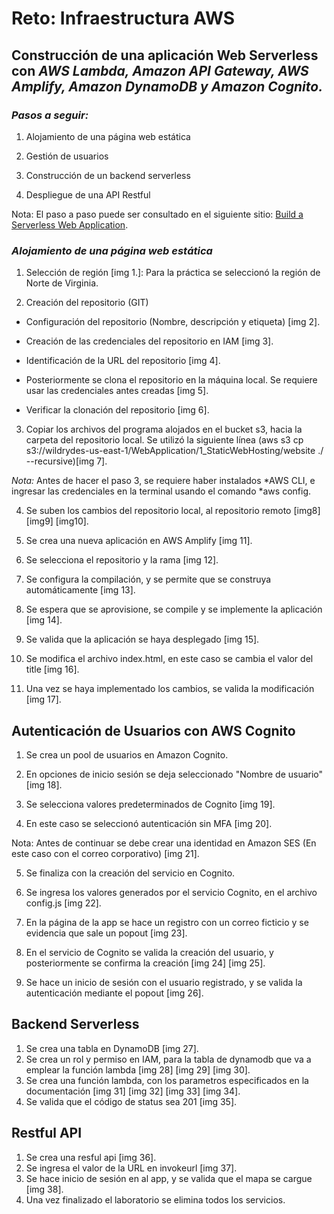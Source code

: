 # Reto: Infraestructura AWS 

## Construcción de una aplicación Web Serverless con *AWS Lambda, Amazon API Gateway, AWS Amplify, Amazon DynamoDB y Amazon Cognito.* 

### *Pasos a seguir:* 

1. Alojamiento de una página web estática 

2. Gestión de usuarios 

3. Construcción de un backend serverless 

4. Despliegue de una API Restful  
 

Nota: El paso a paso puede ser consultado en el siguiente sitio: [Build a Serverless Web Application](https://aws.amazon.com/es/getting-started/hands-on/build-serverless-web-app-lambda-apigateway-s3-dynamodb-cognito/). 

 
### *Alojamiento de una página web estática* 

1. Selección de región [img 1.]: Para la práctica se seleccionó la región de Norte de Virginia.  

2. Creación del repositorio (GIT) 

- Configuración del repositorio (Nombre, descripción y etiqueta) [img 2]. 

- Creación de las credenciales del repositorio en IAM [img 3]. 

- Identificación de la URL del repositorio [img 4]. 

- Posteriormente se clona el repositorio en la máquina local. Se requiere usar las credenciales antes creadas [img 5].  

- Verificar la clonación del repositorio [img 6]. 

3. Copiar los archivos del programa alojados en el bucket s3, hacia la carpeta del repositorio local. Se utilizó la siguiente línea (aws s3 cp s3://wildrydes-us-east-1/WebApplication/1_StaticWebHosting/website ./ --recursive)[img 7]. 

*Nota:* Antes de hacer el paso 3, se requiere haber instalados *AWS CLI, e ingresar las credenciales en la terminal usando el comando *aws config. 

4. Se suben los cambios del repositorio local, al repositorio remoto [img8] [img9] [img10].  

5. Se crea una nueva aplicación en AWS Amplify [img 11]. 

6. Se selecciona el repositorio y la rama [img 12]. 

7. Se configura la compilación, y se permite que se construya automáticamente [img 13]. 

8. Se espera que se aprovisione, se compile y se implemente la aplicación [img 14]. 

9. Se valida que la aplicación se haya desplegado [img 15]. 

10. Se modifica el archivo index.html, en este caso se cambia el valor del title [img 16]. 

11. Una vez se haya implementado los cambios, se valida la modificación [img 17]. 
 

## Autenticación de Usuarios con AWS Cognito 

1. Se crea un pool de usuarios en Amazon Cognito. 

2. En opciones de inicio sesión se deja seleccionado "Nombre de usuario" [img 18]. 

3. Se selecciona valores predeterminados de Cognito [img 19]. 

4. En este caso se seleccionó autenticación sin MFA [img 20]. 

 
Nota: Antes de continuar se debe crear una identidad en Amazon SES (En este caso con el correo corporativo) [img 21]. 


5. Se finaliza con la creación del servicio en Cognito. 

6. Se ingresa los valores generados por el servicio Cognito, en el archivo config.js [img 22]. 

7. En la página de la app se hace un registro con un correo ficticio y se evidencia que sale un popout [img 23]. 

8. En el servicio de Cognito se valida la creación del usuario, y posteriormente se confirma la creación [img 24] [img 25]. 

9. Se hace un inicio de sesión con el usuario registrado, y se valida la autenticación mediante el popout [img 26].

## Backend Serverless
1. Se crea una tabla en DynamoDB [img 27].
3. Se crea un rol y permiso en IAM, para la tabla de dynamodb que va a emplear la función lambda [img 28] [img 29] [img 30].
4. Se crea una función lambda, con los parametros especificados en la documentación [img 31] [img 32] [img 33] [img 34].
5. Se valida que el código de status sea 201 [img 35].

## Restful API
1. Se crea una resful api [img 36].
2. Se ingresa el valor de la URL en invokeurl [img 37].
3. Se hace inicio de sesión en al app, y se valida que el mapa se cargue [img 38]. 
4. Una vez finalizado el laboratorio se elimina todos los servicios.
